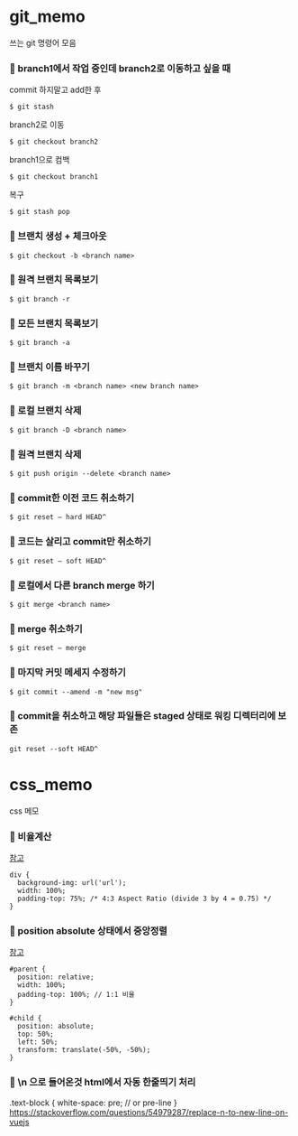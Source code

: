 # git_memo
쓰는 git 명령어 모음


### 🔶  branch1에서 작업 중인데 branch2로 이동하고 싶을 때
commit 하지말고 add한 후 <br>
```
$ git stash
```
branch2로 이동
```
$ git checkout branch2
```
branch1으로 컴백
```
$ git checkout branch1
```
복구
```
$ git stash pop
```

### 🔶  브랜치 생성 + 체크아웃
```
$ git checkout -b <branch name>
```

### 🔶 원격 브랜치 목록보기
```
$ git branch -r
```

### 🔶 모든 브랜치 목록보기
```
$ git branch -a
```

### 🔶 브랜치 이름 바꾸기
```
$ git branch -m <branch name> <new branch name>
```

### 🔶 로컬 브랜치 삭제
```
$ git branch -D <branch name>
```

### 🔶 원격 브랜치 삭제
```
$ git push origin --delete <branch name>
```

### 🔶 commit한 이전 코드 취소하기
```
$ git reset — hard HEAD^
```

### 🔶 코드는 살리고 commit만 취소하기
```
$ git reset — soft HEAD^
```
### 🔶 로컬에서 다른 branch merge 하기
```
$ git merge <branch name>
```

### 🔶 merge 취소하기
```
$ git reset — merge
```

### 🔶 마지막 커밋 메세지 수정하기
```
$ git commit --amend -m "new msg"
```

### 🔶 commit을 취소하고 해당 파일들은 staged 상태로 워킹 디렉터리에 보존
```
git reset --soft HEAD^
```

# css_memo
css 메모

### 🔶 비율계산
[참고](https://www.w3schools.com/howto/howto_css_aspect_ratio.asp)
```
div {
  background-img: url('url');
  width: 100%;
  padding-top: 75%; /* 4:3 Aspect Ratio (divide 3 by 4 = 0.75) */
}
```

### 🔶 position absolute 상태에서 중앙정렬
[참고](https://yuddomack.tistory.com/entry/div-%EA%B0%80%EC%9A%B4%EB%8D%B0-%EC%A0%95%EB%A0%ACfeat-position-absolute)
```
#parent {
  position: relative;
  width: 100%;
  padding-top: 100%; // 1:1 비율
}

#child {
  position: absolute;
  top: 50%;
  left: 50%;
  transform: translate(-50%, -50%);
}
```
### 🔶 \n 으로 들어온것 html에서 자동 한줄띄기 처리
.text-block {
    white-space: pre; // or pre-line
}
https://stackoverflow.com/questions/54979287/replace-n-to-new-line-on-vuejs
